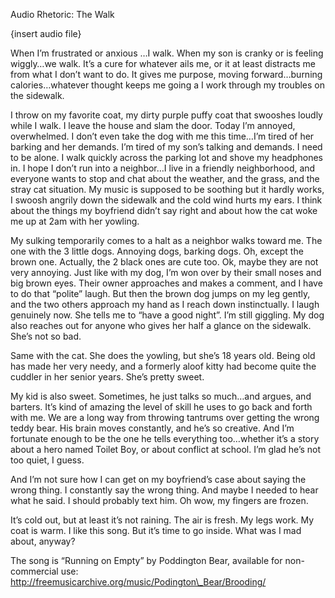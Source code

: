 Audio Rhetoric: The Walk



{insert audio file}



When I’m frustrated or anxious …I walk. When my son is cranky or is feeling wiggly…we walk. It’s a cure for whatever ails me, or it at least distracts me from what I don’t want to do. It gives me purpose, moving forward…burning calories…whatever thought keeps me going a I work through my troubles on the sidewalk.

I throw on my favorite coat, my dirty purple puffy coat that swooshes loudly while I walk. I leave the house and slam the door. Today I’m annoyed, overwhelmed. I don’t even take the dog with me this time…I’m tired of her barking and her demands. I’m tired of my son’s talking and demands. I need to be alone. I walk quickly across the parking lot and shove my headphones in. I hope I don’t run into a neighbor…I live in a friendly neighborhood, and everyone wants to stop and chat about the weather, and the grass, and the stray cat situation. My music is supposed to be soothing but it hardly works, I swoosh angrily down the sidewalk and the cold wind hurts my ears. I think about the things my boyfriend didn’t say right and about how the cat woke me up at 2am with her yowling.

My sulking temporarily comes to a halt as a neighbor walks toward me. The one with the 3 little dogs. Annoying dogs, barking dogs. Oh, except the brown one. Actually, the 2 black ones are cute too. Ok, maybe they are not very annoying. Just like with my dog, I’m won over by their small noses and big brown eyes. Their owner approaches and makes a comment, and I have to do that “polite” laugh. But then the brown dog jumps on my leg gently, and the two others approach my hand as I reach down instinctually. I laugh genuinely now. She tells me to “have a good night”. I’m still giggling. My dog also reaches out for anyone who gives her half a glance on the sidewalk. She’s not so bad.

Same with the cat. She does the yowling, but she’s 18 years old. Being old has made her very needy, and a formerly aloof kitty had become quite the cuddler in her senior years. She’s pretty sweet.

My kid is also sweet. Sometimes, he just talks so much…and argues, and barters. It’s kind of amazing the level of skill he uses to go back and forth with me. We are a long way from throwing tantrums over getting the wrong teddy bear. His brain moves constantly, and he’s so creative. And I’m fortunate enough to be the one he tells everything too…whether it’s a story about a hero named Toilet Boy, or about conflict at school. I’m glad he’s not too quiet, I guess.

And I’m not sure how I can get on my boyfriend’s case about saying the wrong thing. I constantly say the wrong thing. And maybe I needed to hear what he said. I should probably text him. Oh wow, my fingers are frozen.

It’s cold out, but at least it’s not raining. The air is fresh. My legs work. My coat is warm. I like this song. But it’s time to go inside. What was I mad about, anyway?



The song is “Running on Empty” by Poddington Bear, available for non-commercial use: http://freemusicarchive.org/music/Podington\_Bear/Brooding/

